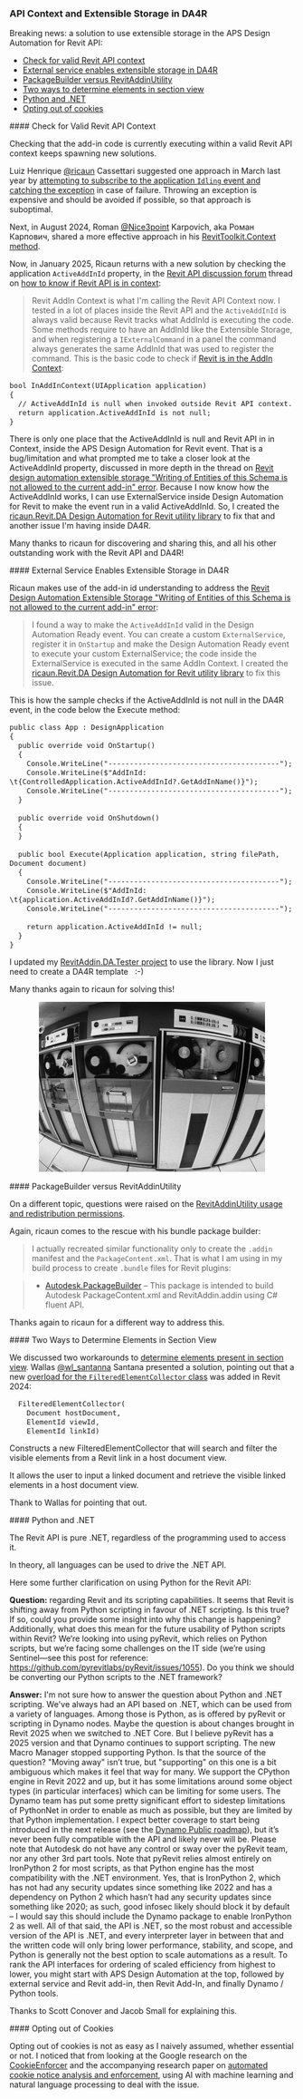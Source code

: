 <head>
<meta http-equiv="Content-Type" content="text/html; charset=utf-8">
<link rel="stylesheet" type="text/css" href="bc.css">

<!--
https://prismjs.com
<pre><code class="language-cs">
-->
<link href="https://cdn.jsdelivr.net/npm/prismjs@1.29.0/themes/prism.min.css" rel="stylesheet" />
<script src="https://cdn.jsdelivr.net/npm/prismjs@1.29.0/components/prism-core.min.js"></script>
<script src="https://cdn.jsdelivr.net/npm/prismjs@1.29.0/plugins/autoloader/prism-autoloader.min.js"></script>
<style> code[class*=language-], pre[class*=language-] { font-size : 90%; } </style>

</head>

<!--

- check api context
  ricaun 2024-03
  https://thebuildingcoder.typepad.com/blog/2024/03/api-context-aps-toolkit-and-da4r-debugging.html#2
  roman nice3point 2024-08
  https://thebuildingcoder.typepad.com/blog/2024/08/api-context-background-process-postcommand.html#4
  ricaun 2025-01
  [How to know if Revit API is in Context](https://forums.autodesk.com/t5/revit-api-forum/how-to-know-if-revit-api-is-in-context/m-p/13276039#M83476)

- ricaun handles add-in id for extensible storage in DA4R to solve
  Revit Design Automation | Extensible Storage "Writing of Entities of this Schema is not allowed to the current add-in." Error
  https://forums.autodesk.com/t5/revit-api-forum/revit-design-automation-extensible-storage-quot-writing-of/m-p/13280384#M83582

@tristan-m I found a way to make the ActiveAddInId valid in the Design Automation Ready event.

You can create a custom ExternalSevice and register in the OnStartup and make the Design Automation Ready event to execute your custom ExternalSevice, the code inside the ExternalSevice is execute in the same AddIn Context.

I created a library to make easier to use DA4R and fix this issue by default.
https://github.com/ricaun-io/ricaun.Revit.DA


This is how the sample to check if the ActiveAddInId is not null in the DA4R event. In the code below the Execute method.
public class App : DesignApplication
{
    public override void OnStartup()
    {
        Console.WriteLine("----------------------------------------");
        Console.WriteLine($"AddInId: \t{ControlledApplication.ActiveAddInId?.GetAddInName()}");
        Console.WriteLine("----------------------------------------");
    }

    public override void OnShutdown()
    {
    }

    public bool Execute(Application application, string filePath, Document document)
    {
        Console.WriteLine("----------------------------------------");
        Console.WriteLine($"AddInId: \t{application.ActiveAddInId?.GetAddInName()}");
        Console.WriteLine("----------------------------------------");

        return application.ActiveAddInId != null;
    }
}

I update my RevitAddin.DA.Tester project to use the library.
https://github.com/ricaun-io/RevitAddin.DA.Tester


Now I just need to create a DA4R template 😊


- ricaun's bundle package builder
  RevitAddinUtility usage and redistribution permissions.
  https://forums.autodesk.com/t5/revit-api-forum/revitaddinutility-usage-and-redistribution-permissions/td-p/8182324
  I actually recreate a similar package only to create the .addin and the PackageContent.xml. That what I have been using in my build process to create .bundle files for the Revit plugins.
  https://github.com/ricaun-io/Autodesk.PackageBuilder

- we discussed two workarounds to [Determine Elements Present in Section View]
  https://thebuildingcoder.typepad.com/blog/2024/01/directcontext3d-ids-and-linked-section-elements-.html#5
  now Wallas [@wl_santanna](https://forums.autodesk.com/t5/user/viewprofilepage/user-id/9728005) Santana presented the true solution, pointing out that:
  A new overload for the FilteredElementCollector class was added in revit 2024. It allows the user to input a linked document and retrieve the visible linked elements in a host document view.
  ApiDocs.co · Revit · FilteredElementCollector Constructor (Document, ElementId, ElementId)
  https://apidocs.co/apps/revit/2024/968b52a0-de55-2f96-de40-968812bc41c7.htm
  https://www.revitapidocs.com/2024/968b52a0-de55-2f96-de40-968812bc41c7.htm
  FilteredElementCollector(Document, ElementId, ElementId)
  Constructs a new FilteredElementCollector that will search and filter the visible elements from a Revit link in a host document view.
  Constructs a new FilteredElementCollector that will search and filter the visible elements from a Revit link in a host document view.

- https://autodesk.slack.com/archives/C0SR6NAP8/p1730892247924659
  Python versus .NET
  Q: regarding Revit and its scripting capabilities.
  It seems that Revit is shifting away from Python scripting in favor of .NET scripting. Is this accurate? If so, could you provide some insight into why this change is happening? Additionally, what does this mean for the future usability of Python scripts within Revit?
  We’re currently looking to use PyRevit, which relies on Python scripts, but we’re facing some challenges on the IT side (we’re using Sentinel—see this post for reference: https://github.com/pyrevitlabs/pyRevit/issues/1055). From Autodesk’s perspective, should we (and others) be converting our Python scripts to the .NET framework?".
  A1: I'm not sure how to answer the question about Python and .NET scripting.    We've always had an API based on .NET, which can be used from a variety of languages.  Among those is Python, as is offered by PyRevit or scripting in Dynamo nodes.
  Maybe the question is about changes brought in Revit 2025 when we switched to .NET Core.  But I believe PyRevit has a 2025 version and that Dynamo continues to support scripting.
  The new Macro Manager stopped supporting Python.
  Is that the source of the question?
  Moving away isn’t true, but ‘supporting’ on this one is a bit ambiguous which makes it feel that way for many. We support the CPython engine in Revit 2022 and up, but it has some limitations around some object types (in particular interfaces) which can be limiting for some users. The Dynamo team has put some pretty significant effort to sidestep limitations of PythonNet in order to enable as much as possible, but they are limited by that Python implementation. I expect better coverage to start being introduced in 2026 (see the Dynamo Public roadmap), but it’s never been fully compatible with the API and likely never will be.
  One thing which I think is imperative to note that we do not have any control or sway over the PyRevit team, nor any other 3rd part tool (such as Sentinel). Note that PyRevit relies almost entirely on IronPython 2 for most scripts as that Python engine has the most compatibility with the .NET environment. Yes that is IronPython2 which has not had any security updates since something like 2022 and has a dependency on Python 2 which hasn’t had any security updates since something like 2020… as such good infosec likely should block it by default - I would say this should include the Dynamo package to enable IronPython 2 as well.
  All of that said, the API is .NET so the most robust and accessible version of the API is .NET, and every interpreter layer in between that and the written code will only bring lower performance, stability, and scope, and Python is generally not the best option to scale automations as a result.
  (For anyone curious about my personal ordering of scaled efficiency I rank them as APS Design Automation, then external service and Revit Add-In, then Revit Add-In, then Dynamo / Python tools)  (edited)

- how to opt out of non-essential cookies?
  not so easy, check out the Google research on
  CookieEnforcer
  https://research.google/pubs/cookieenforcer-automated-cookie-notice-analysis-and-enforcement/
  and the accompanying research paper
  on [Automated Cookie Notice Analysis and Enforcement](https://www.usenix.org/system/files/sec23fall-prepub-389-khandelwal.pdf)
  using AI with machine learning and natural language processing

twitter:

A solution to check for valid #RevitAPI context and use extensible storage in the @AutodeskAPS Design Automation for Revit API, PackageBuilder versus RevitAddinUtility, Python vs .NET and two ways to determine elements in section view @AutodeskRevit #BIM @DynamoBIM https://thebuildingcoder.typepad.com/blog/2025/01/api-context-and-extensible-storage-in-da4r.html

#RevitAPI @AutodeskRevit #BIM @DynamoBIM @AutodeskAPS

A solution to use extensible storage in the APS Design Automation for Revit API
&ndash; Check for valid Revit API context
&ndash; External service enables extensible storage in DA4R
&ndash; PackageBuilder versus RevitAddinUtility
&ndash; Two ways to determine elements in section view
&ndash; Python and .NET
&ndash; Opting out of cookies...

linkedin:

A solution to check for valid #RevitAPI context and use extensible storage in the @AutodeskAPS Design Automation for Revit API, PackageBuilder versus RevitAddinUtility, Python vs .NET and two ways to determine elements in section view:

https://thebuildingcoder.typepad.com/blog/2025/01/api-context-and-extensible-storage-in-da4r.html

- Check for valid Revit API context
- External service enables extensible storage in DA4R
- PackageBuilder versus RevitAddinUtility
- Two ways to determine elements in section view
- Python and .NET
- Opting out of cookies...

#BIM #DynamoBIM #AutodeskAPS #Revit #API #IFC #SDK #Autodesk #AEC #adsk

the [Revit API discussion forum](http://forums.autodesk.com/t5/revit-api-forum/bd-p/160) thread

<center>
<img src="img/" alt="" title="" width="600"/>
<p style="font-size: 80%; font-style:italic"></p>
<a href="img/.gif"><p style="font-size: 80%; font-style:italic">Click for animation</p></a>
</center>

-->

### API Context and Extensible Storage in DA4R

Breaking news: a solution to use extensible storage in the APS Design Automation for Revit API:

- [Check for valid Revit API context](#2)
- [External service enables extensible storage in DA4R](#3)
- [PackageBuilder versus RevitAddinUtility](#4)
- [Two ways to determine elements in section view](#5)
- [Python and .NET](#6)
- [Opting out of cookies](#7)

####<a name="2"></a> Check for Valid Revit API Context

Checking that the add-in code is currently executing within a valid Revit API context keeps spawning new solutions.

Luiz Henrique [@ricaun](https://ricaun.com/) Cassettari suggested one approach in March last year
by [attempting to subscribe to the application `Idling` event and catching the exception](https://thebuildingcoder.typepad.com/blog/2024/03/api-context-aps-toolkit-and-da4r-debugging.html#2) in
case of failure.
Throwing an exception is expensive and should be avoided if possible, so that approach is suboptimal.

Next, in August 2024, Roman [@Nice3point](https://t.me/nice3point) Karpovich, aka Роман Карпович, shared a more effective approach in
his [RevitToolkit.Context method](https://thebuildingcoder.typepad.com/blog/2024/08/api-context-background-process-postcommand.html#4).

Now, in January 2025, Ricaun returns with a new solution by checking the application `ActiveAddInId` property, in
the [Revit API discussion forum](http://forums.autodesk.com/t5/revit-api-forum/bd-p/160) thread
on [how to know if Revit API is in context](https://forums.autodesk.com/t5/revit-api-forum/how-to-know-if-revit-api-is-in-context/m-p/13276039#M83476):

> Revit AddIn Context is what I'm calling the Revit API Context now.
I tested in a lot of places inside the Revit API and the `ActiveAddInId` is always valid because Revit tracks what AddInId is executing the code.
Some methods require to have an AddInId like the Extensible Storage, and when registering a `IExternalCommand` in a panel the command always generates the same AddInId that was used to register the command.
This is the basic code to check if [Revit is in the AddIn Context](https://ricaun.com/revit-addin-context/):

<pre><code class="language-cs">bool InAddInContext(UIApplication application)
{
  // ActiveAddInId is null when invoked outside Revit API context.
  return application.ActiveAddInId is not null;
}</code></pre>

There is only one place that the ActiveAddInId is null and Revit API in in Context, inside the APS Design Automation for Revit event.
That is a bug/limitation and what prompted me to take a closer look at the ActiveAddInId property, discussed in more depth in the thread
on [Revit design automation extensible storage "Writing of Entities of this Schema is not allowed to the current add-in" error](https://forums.autodesk.com/t5/revit-api-forum/revit-design-automation-extensible-storage-quot-writing-of/td-p/12833018).
Because I now know how the ActiveAddInId works, I can use ExternalService inside Design Automation for Revit to make the event run in a valid ActiveAddInId.
So, I created
the [ricaun.Revit.DA Design Automation for Revit utility library](https://github.com/ricaun-io/ricaun.Revit.DA) to
fix that and another issue I'm having inside DA4R.

Many thanks to ricaun for discovering and sharing this, and all his other outstanding work with the Revit API and DA4R!

####<a name="3"></a> External Service Enables Extensible Storage in DA4R

Ricaun makes use of the add-in id understanding to address
the [Revit Design Automation Extensible Storage "Writing of Entities of this Schema is not allowed to the current add-in" error](https://forums.autodesk.com/t5/revit-api-forum/revit-design-automation-extensible-storage-quot-writing-of/m-p/13280384#M83582):

> I found a way to make the `ActiveAddInId` valid in the Design Automation Ready event.
You can create a custom `ExternalService`, register it in `OnStartup` and make the Design Automation Ready event to execute your custom ExternalService; the code inside the ExternalService is executed in the same AddIn Context.
I created
the [ricaun.Revit.DA Design Automation for Revit utility library](https://github.com/ricaun-io/ricaun.Revit.DA) to
fix this issue.

This is how the sample checks if the ActiveAddInId is not null in the DA4R event, in the code below the Execute method:

<pre><code class="language-cs">public class App : DesignApplication
{
  public override void OnStartup()
  {
    Console.WriteLine("----------------------------------------");
    Console.WriteLine($"AddInId: \t{ControlledApplication.ActiveAddInId?.GetAddInName()}");
    Console.WriteLine("----------------------------------------");
  }

  public override void OnShutdown()
  {
  }

  public bool Execute(Application application, string filePath, Document document)
  {
    Console.WriteLine("----------------------------------------");
    Console.WriteLine($"AddInId: \t{application.ActiveAddInId?.GetAddInName()}");
    Console.WriteLine("----------------------------------------");

    return application.ActiveAddInId != null;
  }
}</code></pre>

I updated my [RevitAddin.DA.Tester project](https://github.com/ricaun-io/RevitAddin.DA.Tester) to use the library.
Now I just need to create a DA4R template &nbsp;  :-)

Many thanks again to ricaun for solving this!

<center>
<img src="img/tape_deck.png" alt="Tape deck" title="Tape deck" width="400"/>
</center>

####<a name="4"></a> PackageBuilder versus RevitAddinUtility

On a different topic, questions were raised on
the [RevitAddinUtility usage and redistribution permissions](https://forums.autodesk.com/t5/revit-api-forum/revitaddinutility-usage-and-redistribution-permissions/td-p/8182324).

Again, ricaun comes to the rescue with his bundle package builder:

> I actually recreated similar functionality only to create the `.addin` manifest and the `PackageContent.xml`.
That is what I am using in my build process to create `.bundle` files for Revit plugins:

> - [Autodesk.PackageBuilder](https://github.com/ricaun-io/Autodesk.PackageBuilder) &ndash; This package is intended to build Autodesk PackageContent.xml and RevitAddin.addin using C# fluent API.

Thanks again to ricaun for a different way to address this.

####<a name="5"></a> Two Ways to Determine Elements in Section View

We discussed two workarounds to [determine elements present in section view](https://thebuildingcoder.typepad.com/blog/2024/01/directcontext3d-ids-and-linked-section-elements-.html#5).
Wallas [@wl_santanna](https://forums.autodesk.com/t5/user/viewprofilepage/user-id/9728005) Santana presented a solution,
pointing out that
a new [overload for the `FilteredElementCollector` class](https://www.revitapidocs.com/2024/968b52a0-de55-2f96-de40-968812bc41c7.htm) was
added in Revit 2024:

<pre><code class="language-cs">  FilteredElementCollector(
    Document hostDocument,
    ElementId viewId,
    ElementId linkId)</code></pre>

Constructs a new FilteredElementCollector that will search and filter the visible elements from a Revit link in a host document view.

It allows the user to input a linked document and retrieve the visible linked elements in a host document view.

Thank to Wallas for pointing that out.

####<a name="6"></a> Python and .NET

The Revit API is pure .NET, regardless of the programming used to access it.

In theory, all languages can be used to drive the .NET API.

Here some further clarification on using Python for the Revit API:

**Question:** regarding Revit and its scripting capabilities.
It seems that Revit is shifting away from Python scripting in favour of .NET scripting.
Is this true?
If so, could you provide some insight into why this change is happening?
Additionally, what does this mean for the future usability of Python scripts within Revit?
We’re looking into using pyRevit, which relies on Python scripts, but we’re facing some challenges on the IT side (we’re using Sentinel—see this post for reference: https://github.com/pyrevitlabs/pyRevit/issues/1055).
Do you think we should be converting our Python scripts to the .NET framework?

**Answer:**
I'm not sure how to answer the question about Python and .NET scripting.
We've always had an API based on .NET, which can be used from a variety of languages.
Among those is Python, as is offered by pyRevit or scripting in Dynamo nodes.
Maybe the question is about changes brought in Revit 2025 when we switched to .NET Core.
But I believe pyRevit has a 2025 version and that Dynamo continues to support scripting.
The new Macro Manager stopped supporting Python.
Is that the source of the question?
"Moving away" isn’t true, but "supporting" on this one is a bit ambiguous which makes it feel that way for many.
We support the CPython engine in Revit 2022 and up, but it has some limitations around some object types (in particular interfaces) which can be limiting for some users.
The Dynamo team has put some pretty significant effort to sidestep limitations of PythonNet in order to enable as much as possible, but they are limited by that Python implementation.
I expect better coverage to start being introduced in the next release (see the [Dynamo Public roadmap](https://github.com/DynamoDS/Dynamo/wiki/Dynamo-Public-Roadmap)), but it’s never been fully compatible with the API and likely never will be.
Please note that Autodesk do not have any control or sway over the pyRevit team, nor any other 3rd part tools.
Note that pyRevit relies almost entirely on IronPython 2 for most scripts, as that Python engine has the most compatibility with the .NET environment. Yes, that is IronPython 2, which has not had any security updates since something like 2022 and has a dependency on Python 2 which hasn’t had any security updates since something like 2020; as such, good infosec likely should block it by default &ndash; I would say this should include the Dynamo package to enable IronPython 2 as well.
All of that said, the API is .NET, so the most robust and accessible version of the API is .NET, and every interpreter layer in between that and the written code will only bring lower performance, stability, and scope, and Python is generally not the best option to scale automations as a result.
To rank the API interfaces for ordering of scaled efficiency from highest to lower, you might start with APS Design Automation at the top, followed by external service and Revit add-in, then Revit Add-In, and finally Dynamo / Python tools.

Thanks to Scott Conover and Jacob Small for explaining this.

####<a name="7"></a> Opting out of Cookies

Opting out of cookies is not as easy as I naively assumed, whether essential or not.
I noticed that from looking at the Google research on
the [CookieEnforcer](https://research.google/pubs/cookieenforcer-automated-cookie-notice-analysis-and-enforcement/) and the accompanying research paper
on [automated cookie notice analysis and enforcement](https://www.usenix.org/system/files/sec23fall-prepub-389-khandelwal.pdf),
using AI with machine learning and natural language processing to deal with the issue.


